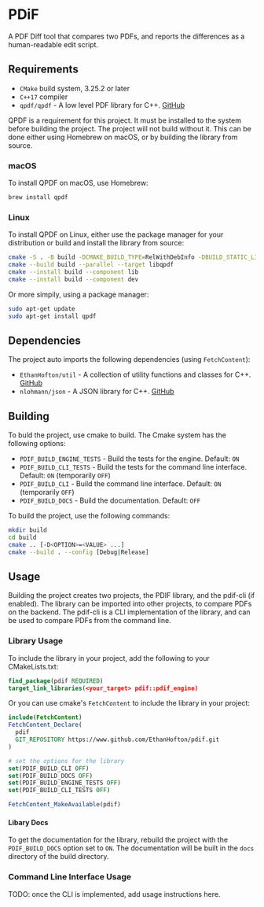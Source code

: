 # PDiF

A PDF Diff tool that compares two PDFs, and reports the differences as a human-readable edit script.

## Requirements

- `CMake` build system, 3.25.2 or later
- `C++17` compiler
- `qpdf/qpdf` - A low level PDF library for C++. [GitHub](https://github.com/qpdf/qpdf.git)

QPDF is a requirement for this project. It must be installed to the system before building the project. The project will not build without it. This can be done either using Homebrew on macOS, or by building the library from source.

### macOS

To install QPDF on macOS, use Homebrew:

```bash
brew install qpdf
```

### Linux

To install QPDF on Linux, either use the package manager for your distribution or build and install the library from source:

```bash
cmake -S . -B build -DCMAKE_BUILD_TYPE=RelWithDebInfo -DBUILD_STATIC_LIBS=OFF
cmake --build build --parallel --target libqpdf
cmake --install build --component lib
cmake --install build --component dev
```

Or more simpily, using a package manager:

```bash
sudo apt-get update
sudo apt-get install qpdf
```

## Dependencies

The project auto imports the following dependencies (using `FetchContent`):
 
 - `EthanHofton/util` - A collection of utility functions and classes for C++. [GitHub](https://github.com/EthanHofton/util.git)
 - `nlohmann/json` - A JSON library for C++. [GitHub](https://github.com/nlohmann/json.git)

## Building

To buld the project, use cmake to build. The Cmake system has the following options:

 - `PDIF_BUILD_ENGINE_TESTS` - Build the tests for the engine. Default: `ON`
 - `PDIF_BUILD_CLI_TESTS` - Build the tests for the command line interface. Default: `ON` (temporarily `OFF`)
 - `PDIF_BUILD_CLI` - Build the command line interface. Default: `ON` (temporarily `OFF`)
 - `PDIF_BUILD_DOCS` - Build the documentation. Default: `OFF`

To build the project, use the following commands:

```bash
mkdir build
cd build
cmake .. [-D<OPTION>=<VALUE> ...]
cmake --build . --config [Debug|Release]
```

## Usage

Building the project creates two projects, the PDIF library, and the pdif-cli (if enabled). The library can be imported into other projects, to compare PDFs on the backend. The pdif-cli is a CLI implementation of the library, and can be used to compare PDFs from the command line.

### Library Usage

To include the library in your project, add the following to your CMakeLists.txt:

```cmake
find_package(pdif REQUIRED)
target_link_libraries(<your_target> pdif::pdif_engine)
```

Or you can use cmake's `FetchContent` to include the library in your project:

```cmake
include(FetchContent)
FetchContent_Declare(
  pdif
  GIT_REPOSITORY https://www.github.com/EthanHofton/pdif.git
)

# set the options for the library
set(PDIF_BUILD_CLI OFF)
set(PDIF_BUILD_DOCS OFF)
set(PDIF_BUILD_ENGINE_TESTS OFF)
set(PDIF_BUILD_CLI_TESTS OFF)

FetchContent_MakeAvailable(pdif)
```

#### Libary Docs

To get the documentation for the library, rebuild the project with the `PDIF_BUILD_DOCS` option set to `ON`. The documentation will be built in the `docs` directory of the build directory.

### Command Line Interface Usage

TODO: once the CLI is implemented, add usage instructions here.
